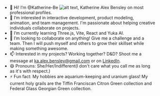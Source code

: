 - 👋 Hi! I’m @Katherine-Be ![ alt text ](https://img.shields.io/badge/Creator-KAT-pink), Katherine Alex Bensley on most professional profiles.
- 👀 I’m interested in interactive development, product modeling, animation, and team management. I'm passionate about helping creative individuals collaborate on projects.
- 🌱 I’m currently learning Three.js, Vite, React and Yuka AI.
- 💞️ I’m looking to collaborate on anything! Give me a challenge and a team. Then I will push myself and others to grow their skillset while making something awesome.
- 📫 Interested in my projects? Working together? D&D? Shoot me a message at ka.alex.bensley@gmail.com or on [LinkedIn](www.linkedin.com/in/katherine-bensley-89599624b).
- 😄 Pronouns: She/Her/Indifferent(I don't care what you call me as long as it's with respect.)
- ⚡ Fun fact: My hobbies are aquarium-keeping and uranium glass! My current holy grails are the Tiffin Franciscan Citron Green collection and Federal Glass Georgian Green collection.

<!---
Katherine-Be/Katherine-Be is a ✨ special ✨ repository because its `README.md` (this file) appears on your GitHub profile.
You can click the Preview link to take a look at your changes.
--->
